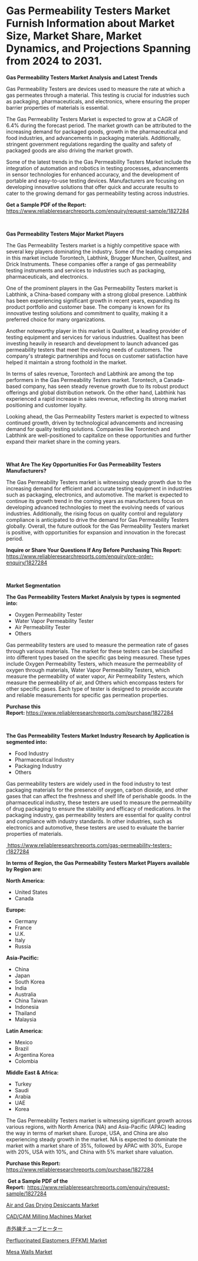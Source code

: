 <p><h1>Gas Permeability Testers Market Furnish Information about Market Size, Market Share, Market Dynamics, and Projections Spanning from 2024 to 2031.</h1></p><p><strong>Gas Permeability Testers Market Analysis and Latest Trends</strong></p>
<p><p>Gas Permeability Testers are devices used to measure the rate at which a gas permeates through a material. This testing is crucial for industries such as packaging, pharmaceuticals, and electronics, where ensuring the proper barrier properties of materials is essential.</p><p>The Gas Permeability Testers Market is expected to grow at a CAGR of 6.4% during the forecast period. The market growth can be attributed to the increasing demand for packaged goods, growth in the pharmaceutical and food industries, and advancements in packaging materials. Additionally, stringent government regulations regarding the quality and safety of packaged goods are also driving the market growth.</p><p>Some of the latest trends in the Gas Permeability Testers Market include the integration of automation and robotics in testing processes, advancements in sensor technologies for enhanced accuracy, and the development of portable and easy-to-use testing devices. Manufacturers are focusing on developing innovative solutions that offer quick and accurate results to cater to the growing demand for gas permeability testing across industries.</p></p>
<p><strong>Get a Sample PDF of the Report:&nbsp;</strong> <a href="https://www.reliableresearchreports.com/enquiry/request-sample/1827284">https://www.reliableresearchreports.com/enquiry/request-sample/1827284</a></p>
<p>&nbsp;</p>
<p><strong>Gas Permeability Testers Major Market Players</strong></p>
<p><p>The Gas Permeability Testers market is a highly competitive space with several key players dominating the industry. Some of the leading companies in this market include Torontech, Labthink, Brugger Munchen, Qualitest, and Drick Instruments. These companies offer a range of gas permeability testing instruments and services to industries such as packaging, pharmaceuticals, and electronics.</p><p>One of the prominent players in the Gas Permeability Testers market is Labthink, a China-based company with a strong global presence. Labthink has been experiencing significant growth in recent years, expanding its product portfolio and customer base. The company is known for its innovative testing solutions and commitment to quality, making it a preferred choice for many organizations.</p><p>Another noteworthy player in this market is Qualitest, a leading provider of testing equipment and services for various industries. Qualitest has been investing heavily in research and development to launch advanced gas permeability testers that meet the evolving needs of customers. The company's strategic partnerships and focus on customer satisfaction have helped it maintain a strong foothold in the market.</p><p>In terms of sales revenue, Torontech and Labthink are among the top performers in the Gas Permeability Testers market. Torontech, a Canada-based company, has seen steady revenue growth due to its robust product offerings and global distribution network. On the other hand, Labthink has experienced a rapid increase in sales revenue, reflecting its strong market positioning and customer loyalty.</p><p>Looking ahead, the Gas Permeability Testers market is expected to witness continued growth, driven by technological advancements and increasing demand for quality testing solutions. Companies like Torontech and Labthink are well-positioned to capitalize on these opportunities and further expand their market share in the coming years.</p></p>
<p>&nbsp;</p>
<p><strong>What Are The Key Opportunities For Gas Permeability Testers Manufacturers?</strong></p>
<p><p>The Gas Permeability Testers market is witnessing steady growth due to the increasing demand for efficient and accurate testing equipment in industries such as packaging, electronics, and automotive. The market is expected to continue its growth trend in the coming years as manufacturers focus on developing advanced technologies to meet the evolving needs of various industries. Additionally, the rising focus on quality control and regulatory compliance is anticipated to drive the demand for Gas Permeability Testers globally. Overall, the future outlook for the Gas Permeability Testers market is positive, with opportunities for expansion and innovation in the forecast period.</p></p>
<p><strong>Inquire or Share Your Questions If Any Before Purchasing This Report:</strong> <a href="https://www.reliableresearchreports.com/enquiry/pre-order-enquiry/1827284">https://www.reliableresearchreports.com/enquiry/pre-order-enquiry/1827284</a></p>
<p>&nbsp;</p>
<p><strong>Market Segmentation</strong></p>
<p><strong>The Gas Permeability Testers Market Analysis by types is segmented into:</strong></p>
<p><ul><li>Oxygen Permeability Tester</li><li>Water Vapor Permeability Tester</li><li>Air Permeability Tester</li><li>Others</li></ul></p>
<p><p>Gas permeability testers are used to measure the permeation rate of gases through various materials. The market for these testers can be classified into different types based on the specific gas being measured. These types include Oxygen Permeability Testers, which measure the permeability of oxygen through materials, Water Vapor Permeability Testers, which measure the permeability of water vapor, Air Permeability Testers, which measure the permeability of air, and Others which encompass testers for other specific gases. Each type of tester is designed to provide accurate and reliable measurements for specific gas permeation properties.</p></p>
<p><strong>Purchase this Report:&nbsp;</strong><a href="https://www.reliableresearchreports.com/purchase/1827284">https://www.reliableresearchreports.com/purchase/1827284</a></p>
<p>&nbsp;</p>
<p><strong>The Gas Permeability Testers Market Industry Research by Application is segmented into:</strong></p>
<p><ul><li>Food Industry</li><li>Pharmaceutical Industry</li><li>Packaging Industry</li><li>Others</li></ul></p>
<p><p>Gas permeability testers are widely used in the food industry to test packaging materials for the presence of oxygen, carbon dioxide, and other gases that can affect the freshness and shelf life of perishable goods. In the pharmaceutical industry, these testers are used to measure the permeability of drug packaging to ensure the stability and efficacy of medications. In the packaging industry, gas permeability testers are essential for quality control and compliance with industry standards. In other industries, such as electronics and automotive, these testers are used to evaluate the barrier properties of materials.</p></p>
<p><a href="https://www.reliableresearchreports.com/gas-permeability-testers-r1827284">&nbsp;https://www.reliableresearchreports.com/gas-permeability-testers-r1827284</a></p>
<p><strong>In terms of Region, the Gas Permeability Testers Market Players available by Region are:</strong></p>
<p>
    <p> <strong> North America: </strong>
        <ul>
            <li>United States</li>
            <li>Canada</li>
        </ul>
        </p> 
    <p> <strong> Europe: </strong>
        <ul>
            <li>Germany</li>
            <li>France</li>
            <li>U.K.</li>
            <li>Italy</li>
            <li>Russia</li>
        </ul>
        </p> 
    <p> <strong> Asia-Pacific: </strong>
        <ul>
            <li>China</li>
            <li>Japan</li>
            <li>South Korea</li>
            <li>India</li>
            <li>Australia</li>
            <li>China Taiwan</li>
            <li>Indonesia</li>
            <li>Thailand</li>
            <li>Malaysia</li>
        </ul>
        </p> 
    <p> <strong> Latin America: </strong>
        <ul>
            <li>Mexico</li>
            <li>Brazil</li>
            <li>Argentina Korea</li>
            <li>Colombia</li>
        </ul>
        </p> 
    <p> <strong> Middle East & Africa: </strong>
        <ul>
            <li>Turkey</li>
            <li>Saudi</li>
            <li>Arabia</li>
            <li>UAE</li>
            <li>Korea</li>
        </ul>
    </p>
    </p>
<p><p>The Gas Permeability Testers market is witnessing significant growth across various regions, with North America (NA) and Asia-Pacific (APAC) leading the way in terms of market share. Europe, USA, and China are also experiencing steady growth in the market. NA is expected to dominate the market with a market share of 35%, followed by APAC with 30%, Europe with 20%, USA with 10%, and China with 5% market share valuation.</p></p>
<p><strong>Purchase this Report: </strong><a href="https://www.reliableresearchreports.com/purchase/1827284">https://www.reliableresearchreports.com/purchase/1827284</a></p>
<p>&nbsp;<strong>Get a Sample PDF of the Report:&nbsp;&nbsp;</strong><a href="https://www.reliableresearchreports.com/enquiry/request-sample/1827284">https://www.reliableresearchreports.com/enquiry/request-sample/1827284</a></p>
<p><strong></strong></p>
<p><p><a href="https://www.linkedin.com/pulse/air-gas-drying-desiccants-market-size-2024-2031-global-industrial-qupte?trackingId=G%2BzC%2FNP5Ja0dQWyPjnOGHA%3D%3D">Air and Gas Drying Desiccants Market</a></p><p><a href="https://github.com/mabutironaldo/Market-Research-Report-List-4/blob/main/cadcam-milling-machines-market.md">CAD/CAM Milling Machines Market</a></p><p><a href="https://github.com/mathieurico66/Market-Research-Report-List-1/blob/main/176458741871.md">赤外線チューブヒーター</a></p><p><a href="https://www.linkedin.com/pulse/perfluorinated-elastomers-ffkm-market-dynamics-2024-2031-also-cowfe?trackingId=AmwfXqcWLZ%2B5UHTywxdFFQ%3D%3D">Perfluorinated Elastomers (FFKM) Market</a></p><p><a href="https://issuu.com/reportprime-2/docs/mesa-walls-market-size-2030.pptx">Mesa Walls Market</a></p></p>